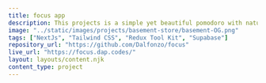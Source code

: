 ```yaml
---
title: focus app
description: This projects is a simple yet beautiful pomodoro with nature background sounds. It combines two of my most used apps for when I have troubles focusing on a task.
image: "../static/images/projects/basement-store/basement-OG.png"
tags: ["NextJs", "Tailwind CSS", "Redux Tool Kit", "Supabase"]
repository_url: "https://github.com/Dalfonzo/focus"
live_url: "https://focus.dap.codes/"
layout: layouts/content.njk
content_type: project
---
```

